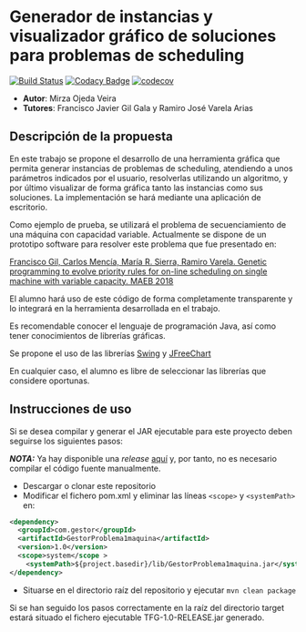 # Generador de instancias y visualizador gráfico de soluciones para problemas de scheduling

[![Build Status](https://travis-ci.com/M1RZ4/TFG.svg?branch=master)](https://travis-ci.com/M1RZ4/TFG)
[![Codacy Badge](https://api.codacy.com/project/badge/Grade/f2f0d0b009384c8aba7deacb39b7b541)](https://app.codacy.com/project/M1RZ4/TFG/dashboard)
[![codecov](https://codecov.io/gh/M1RZ4/TFG/branch/master/graph/badge.svg)](https://codecov.io/gh/M1RZ4/TFG)

-   **Autor**: Mirza Ojeda Veira
-   **Tutores**: Francisco Javier Gil Gala y Ramiro José Varela Arias

## Descripción de la propuesta

<p>En este trabajo se propone el desarrollo de una herramienta gráfica que permita generar instancias de problemas de scheduling, atendiendo a unos parámetros indicados por el usuario, resolverlas utilizando un algoritmo, y por último visualizar de forma gráfica tanto las instancias como sus soluciones. La implementación se hará mediante una aplicación de escritorio.

Como ejemplo de prueba, se utilizará el problema de secuenciamiento de una máquina con capacidad variable. Actualmente se dispone de un prototipo software para resolver este problema que fue presentado en:

[Francisco Gil, Carlos Mencía, María R. Sierra, Ramiro Varela. Genetic programming to evolve priority rules for on-line scheduling on single machine with variable capacity. MAEB 2018](https://unioviedo-my.sharepoint.com/:b:/g/personal/uo251443_uniovi_es/EdVNq2IlPDRGugjQPPGuPYABQoNfPyECAPdcDpgg1HPnWw?e=MaBwoW)

El alumno hará uso de este código de forma completamente transparente y lo integrará en la herramienta desarrollada en el trabajo.

Es recomendable conocer el lenguaje de programación Java, así como tener conocimientos de librerías gráficas.

Se propone el uso de las librerías [Swing]( https://docs.oracle.com/javase/7/docs/api/javax/swing/package-summary.html) y [JFreeChart](http://www.jfree.org/jfreechart/)

En cualquier caso, el alumno es libre de seleccionar las librerías que considere oportunas.</p>

## Instrucciones de uso

<p>Si se desea compilar y generar el JAR ejecutable para este proyecto deben seguirse los siguientes pasos:</p>

**_NOTA:_** Ya hay disponible una *release* [aquí](https://github.com/M1RZ4/TFG/releases) y, por tanto, no es necesario compilar el código fuente manualmente.

-   Descargar o clonar este repositorio
-   Modificar el fichero pom.xml y eliminar las líneas `<scope>` y `<systemPath>` en:

```xml
<dependency>
  <groupId>com.gestor</groupId>
  <artifactId>GestorProblema1maquina</artifactId>
  <version>1.0</version>
  <scope>system</scope >
	<systemPath>${project.basedir}/lib/GestorProblema1maquina.jar</systemPath>
</dependency>
```

-   Situarse en el directorio raíz del repositorio y ejecutar `mvn clean package`

<p>Si se han seguido los pasos correctamente en la raíz del directorio target estará situado el fichero ejecutable TFG-1.0-RELEASE.jar generado.</p>
